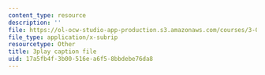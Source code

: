 ```yaml
---
content_type: resource
description: ''
file: https://ol-ocw-studio-app-production.s3.amazonaws.com/courses/3-091sc-introduction-to-solid-state-chemistry-fall-2010/17a5fb4f3b00516ea6f58bbdebe76da8_NuoT9XPOjJ0.vtt
file_type: application/x-subrip
resourcetype: Other
title: 3play caption file
uid: 17a5fb4f-3b00-516e-a6f5-8bbdebe76da8
---
```

